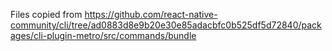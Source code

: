 Files copied from https://github.com/react-native-community/cli/tree/ad0883d8e9b20e30e85adacbfc0b525df5d72840/packages/cli-plugin-metro/src/commands/bundle
